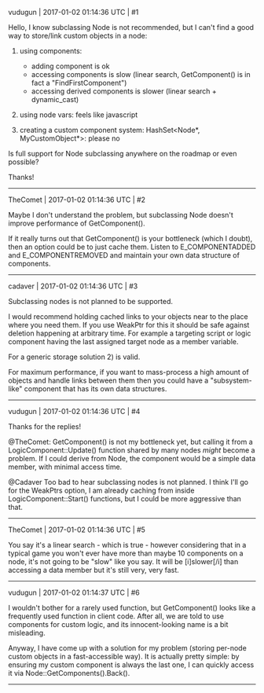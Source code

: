 vudugun | 2017-01-02 01:14:36 UTC | #1

Hello,
I know subclassing Node is not recommended, but I can't find a good way to store/link custom objects in a node:

1) using components:
    - adding component is ok
    - accessing components is slow (linear search, GetComponent() is in fact a "FindFirstComponent")
    - accessing derived components is slower (linear search + dynamic_cast)

2) using node vars: feels like javascript

3) creating a custom component system: HashSet<Node*, MyCustomObject*>: please no

Is full support for Node subclassing anywhere on the roadmap or even possible?

Thanks!

-------------------------

TheComet | 2017-01-02 01:14:36 UTC | #2

Maybe I don't understand the problem, but subclassing Node doesn't improve performance of GetComponent().

If it really turns out that GetComponent() is your bottleneck (which I doubt), then an option could be to just cache them. Listen to E_COMPONENTADDED and E_COMPONENTREMOVED and maintain your own data structure of components.

-------------------------

cadaver | 2017-01-02 01:14:36 UTC | #3

Subclassing nodes is not planned to be supported.

I would recommend holding cached links to your objects near to the place where you need them. If you use WeakPtr for this it should be safe against deletion happening at arbitrary time. For example a targeting script or logic component having the last assigned target node as a member variable.

For a generic storage solution 2) is valid.

For maximum performance, if you want to mass-process a high amount of objects and handle links between them then you could have a "subsystem-like" component that has its own data structures.

-------------------------

vudugun | 2017-01-02 01:14:36 UTC | #4

Thanks for the replies!

@TheComet:
GetComponent() is not my bottleneck yet, but calling it from a LogicComponent::Update() function shared by many nodes *might* become a problem. If I could derive from Node, the component would be a simple data member, with minimal access time.

@Cadaver
Too bad to hear subclassing nodes is not planned. I think I'll go for the WeakPtrs option, I am already caching from inside LogicComponent::Start() functions, but I could be more aggressive than that.

-------------------------

TheComet | 2017-01-02 01:14:36 UTC | #5

You say it's a linear search - which is true - however considering that in a typical game you won't ever have more than maybe 10 components on a node, it's not going to be "slow" like you say. It will be [i]slower[/i] than accessing a data member but it's still very, very fast.

-------------------------

vudugun | 2017-01-02 01:14:37 UTC | #6

I wouldn't bother for a rarely used function, but GetComponent() looks like a frequently used function in client code. After all, we are told to use components for custom logic, and its innocent-looking name is a bit misleading.

Anyway, I have come up with a solution for my problem (storing per-node custom objects in a fast-accessible way). It is actually pretty simple: by ensuring my custom component is always the last one, I can quickly access it via Node::GetComponents().Back().

-------------------------

